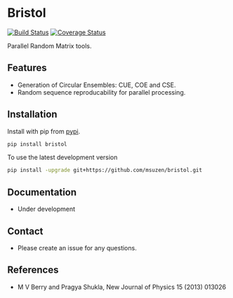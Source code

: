 # Bristol

[![Build Status](https://travis-ci.org/msuzen/bristol.svg?branch=master)](https://travis-ci.org/msuzen/bristol)
[![Coverage Status](https://coveralls.io/repos/github/msuzen/bristol/badge.svg?branch=master)](https://coveralls.io/github/msuzen/bristol?branch=master)

Parallel Random Matrix tools.

## Features

* Generation of Circular Ensembles: CUE, COE and CSE.
* Random sequence reproducability for parallel processing.

## Installation

Install with pip from [pypi](https://pypi.python.org/pypi/bristol).

```bash
pip install bristol
```

To use the latest development version

```bash
pip install -upgrade git+https://github.com/msuzen/bristol.git
```

## Documentation
* Under development

## Contact
* Please create an issue for any questions.

## References

* M V Berry and Pragya Shukla, New Journal of Physics 15 (2013) 013026 
